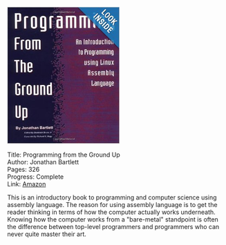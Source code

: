 ![Book cover](cover.jpg)

Title: Programming from the Ground Up<br>
Author: Jonathan Bartlett<br>
Pages: 326<br>
Progress: Complete<br>
Link: [Amazon](http://www.amazon.com/Programming-Ground-Up-Jonathan-Bartlett/dp/0975283847)<br>

This is an introductory book to programming and computer science using assembly language. The reason for using assembly language is to get the reader thinking in terms of how the computer actually works underneath. Knowing how the computer works from a "bare-metal" standpoint is often the difference between top-level programmers and programmers who can never quite master their art.

